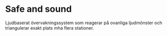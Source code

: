 # Safe and sound

Ljudbaserat övervakningssystem som reagerar på ovanliga ljudmönster och triangulerar exakt plats mha flera stationer.
